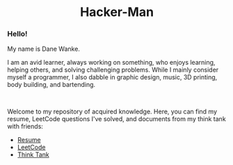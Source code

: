 <div align=center>

# Hacker-Man

</div>

### Hello!  
My name is Dane Wanke.

I am an avid learner, always working on something, who enjoys learning, helping others, and solving challenging problems. While I mainly consider myself a programmer, I also dabble in graphic design, music, 3D printing, body building, and bartending.

<br>

Welcome to my repository of acquired knowledge. Here, you can find my resume, LeetCode questions I've solved, and documents from my think tank with friends:

- [Resume](https://daneharrison.github.io/Hacker-Man/)
- [LeetCode](https://github.com/DaneHarrison/Hacker-Man/tree/main/leetcode)
- [Think Tank](https://github.com/DaneHarrison/Hacker-Man/tree/main/think%20tank)